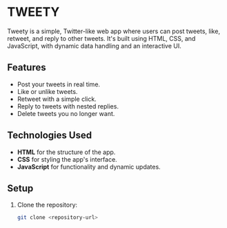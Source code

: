 # TWEETY  

Tweety is a simple, Twitter-like web app where users can post tweets, like, retweet, and reply to other tweets. It's built using HTML, CSS, and JavaScript, with dynamic data handling and an interactive UI.  

## Features  

- Post your tweets in real time.  
- Like or unlike tweets.  
- Retweet with a simple click.  
- Reply to tweets with nested replies.  
- Delete tweets you no longer want.  

## Technologies Used  

- **HTML** for the structure of the app.  
- **CSS** for styling the app's interface.  
- **JavaScript** for functionality and dynamic updates.  

## Setup  

1. Clone the repository:  
   ```bash  
   git clone <repository-url>  
